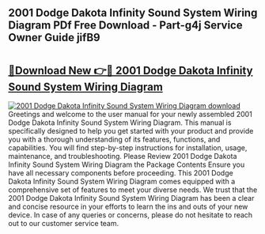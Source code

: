 ## 2001 Dodge Dakota Infinity Sound System Wiring Diagram PDf Free Download - Part-g4j Service Owner Guide jifB9

# <h2><a href="http://dfnx77.blite.top/?on=2001+Dodge+Dakota+Infinity+Sound+System+Wiring+Diagram">🔗Download New 👉🔴 2001 Dodge Dakota Infinity Sound System Wiring Diagram</a></h2>

[![2001 Dodge Dakota Infinity Sound System Wiring Diagram download](https://i.imgur.com/lujVjoI.png)](http://dfnx77.blite.top/?on=2001+Dodge+Dakota+Infinity+Sound+System+Wiring+Diagram)
Greetings and welcome to the user manual for your newly assembled 2001 Dodge Dakota Infinity Sound System Wiring Diagram. This manual is specifically designed to help you get started with your product and provide you with a thorough understanding of its features, functions, and capabilities. You will find step-by-step instructions for installation, usage, maintenance, and troubleshooting. Please Review 2001 Dodge Dakota Infinity Sound System Wiring Diagram the Package Contents Ensure you have all necessary components before proceeding. This 2001 Dodge Dakota Infinity Sound System Wiring Diagram comes equipped with a comprehensive set of features to meet your diverse needs. We trust that the 2001 Dodge Dakota Infinity Sound System Wiring Diagram has been a clear and concise resource in your efforts to learn the ins and outs of your new device. In case of any queries or concerns, please do not hesitate to reach out to our customer service team.
